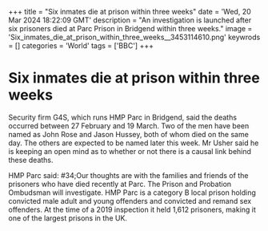 +++
title = "Six inmates die at prison within three weeks"
date = 'Wed, 20 Mar 2024 18:22:09 GMT'
description = "An investigation is launched after six prisoners died at Parc Prison in Bridgend within three weeks."
image = 'Six_inmates_die_at_prison_within_three_weeks__3453114610.png'
keywrods =  []
categories = 'World'
tags = ['BBC']
+++

# Six inmates die at prison within three weeks

Security firm G4S, which runs HMP Parc in Bridgend, said the deaths occurred between 27 February and 19 March.
Two of the men have been named as John Rose and Jason Hussey, both of whom died on the same day.
The others are expected to be named later this week.
Mr Usher said he is keeping an open mind as to whether or not there is a causal link behind these deaths.

HMP Parc said: <bb>#34;Our thoughts are with the families and friends of the prisoners who have died recently at Parc.
The Prison and Probation Ombudsman will investigate.
HMP Parc is a category B local prison holding convicted male adult and young offenders and convicted and remand sex offenders.
At the time of a 2019 inspection it held 1,612 prisoners, making it one of the largest prisons in the UK.


